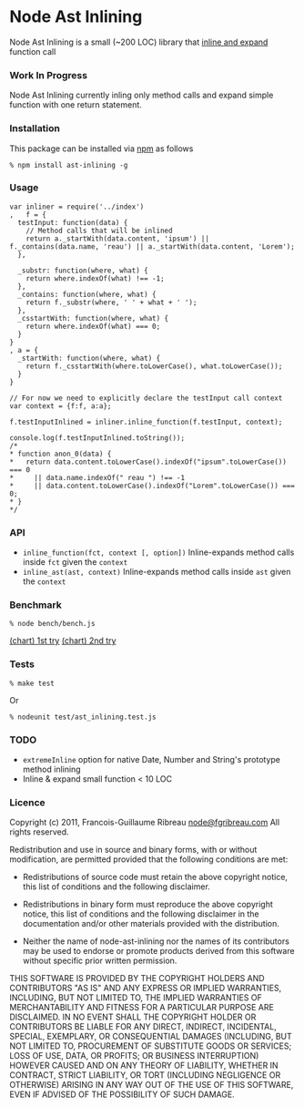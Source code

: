 # Node Ast Inlining

Node Ast Inlining is a small (~200 LOC) library that [inline and expand](http://en.wikipedia.org/wiki/Inline_expansion) function call

### Work In Progress

Node Ast Inlining currently inling only method calls and expand simple function with one return statement.

### Installation

This package can be installed via [npm](http://npmjs.org/) as follows

    % npm install ast-inlining -g

### Usage
    
    var inliner = require('../index')
    ,   f = {
      testInput: function(data) {
        // Method calls that will be inlined 
        return a._startWith(data.content, 'ipsum') || f._contains(data.name, 'reau') || a._startWith(data.content, 'Lorem');
      },

      _substr: function(where, what) {
        return where.indexOf(what) !== -1;
      },
      _contains: function(where, what) {
        return f._substr(where, ' ' + what + ' ');
      },
      _csstartWith: function(where, what) {
        return where.indexOf(what) === 0;
      }
    }
    , a = {
      _startWith: function(where, what) {
        return f._csstartWith(where.toLowerCase(), what.toLowerCase());
      }
    }

    // For now we need to explicitly declare the testInput call context
    var context = {f:f, a:a};

    f.testInputInlined = inliner.inline_function(f.testInput, context);

    console.log(f.testInputInlined.toString());
    /*
    * function anon_0(data) {
    *   return data.content.toLowerCase().indexOf("ipsum".toLowerCase()) === 0 
    *     || data.name.indexOf(" reau ") !== -1 
    *     || data.content.toLowerCase().indexOf("Lorem".toLowerCase()) === 0;
    * }
    */

### API

   * `inline_function(fct, context [, option])` Inline-expands method calls inside `fct` given the `context` 
   * `inline_ast(ast, context)` Inline-expands method calls inside `ast` given the `context` 

### Benchmark

    % node bench/bench.js

[(chart) 1st try](http://bit.ly/r9wAwI)
[(chart) 2nd try](http://bit.ly/r6pUZp)

### Tests
    % make test
  Or

    % nodeunit test/ast_inlining.test.js

### TODO
 * `extremeInline` option for native Date, Number and String's prototype method inlining
 * Inline & expand small function < 10 LOC

### Licence

Copyright (c) 2011, Francois-Guillaume Ribreau <node@fgribreau.com>
All rights reserved.

Redistribution and use in source and binary forms, with or without
modification, are permitted provided that the following conditions are met:

  - Redistributions of source code must retain the above copyright notice,
    this list of conditions and the following disclaimer.

  - Redistributions in binary form must reproduce the above copyright notice,
    this list of conditions and the following disclaimer in the documentation
    and/or other materials provided with the distribution.

  - Neither the name of node-ast-inlining nor the names of its contributors
    may be used to endorse or promote products derived from this software
    without specific prior written permission.

THIS SOFTWARE IS PROVIDED BY THE COPYRIGHT HOLDERS AND CONTRIBUTORS "AS IS" AND
ANY EXPRESS OR IMPLIED WARRANTIES, INCLUDING, BUT NOT LIMITED TO, THE IMPLIED
WARRANTIES OF MERCHANTABILITY AND FITNESS FOR A PARTICULAR PURPOSE ARE
DISCLAIMED. IN NO EVENT SHALL THE COPYRIGHT HOLDER OR CONTRIBUTORS BE LIABLE
FOR ANY DIRECT, INDIRECT, INCIDENTAL, SPECIAL, EXEMPLARY, OR CONSEQUENTIAL
DAMAGES (INCLUDING, BUT NOT LIMITED TO, PROCUREMENT OF SUBSTITUTE GOODS OR
SERVICES; LOSS OF USE, DATA, OR PROFITS; OR BUSINESS INTERRUPTION) HOWEVER
CAUSED AND ON ANY THEORY OF LIABILITY, WHETHER IN CONTRACT, STRICT LIABILITY,
OR TORT (INCLUDING NEGLIGENCE OR OTHERWISE) ARISING IN ANY WAY OUT OF THE USE
OF THIS SOFTWARE, EVEN IF ADVISED OF THE POSSIBILITY OF SUCH DAMAGE.